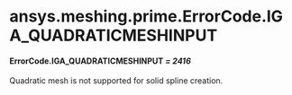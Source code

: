 # ansys.meshing.prime.ErrorCode.IGA_QUADRATICMESHINPUT



#### ErrorCode.IGA_QUADRATICMESHINPUT *= 2416*

Quadratic mesh is not supported for solid spline creation.

<!-- !! processed by numpydoc !! -->
